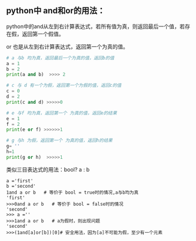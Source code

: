 ## **python中 and和or的用法：**

python中的and从左到右计算表达式，若所有值为真，则返回最后一个值，若存在假，返回第一个假值。

or 也是从左到右计算表达式，返回第一个为真的值。

```python
# a 与b 均为真，返回最后一个为真的值，返回b的值
a = 1
b = 2
print(a and b)  >>>> 2

# c 与 d 有一个为假，返回第一个为假的值，返回c的值
c = 0
d = 2
print(c and d) >>>>>0

# e 与f 均为真，返回第一个 为真的值，返回e的结果
e = 1
f = 2
print(e or f) >>>>>>1

# g 与h 为假，返回第一个 为真的值，返回h的结果
g= ''
h=1
print(g or h)  >>>>>1
```


类似三目表达式的用法：bool? a : b
```shell
a ='first'
b ='second'
1and a or b   # 等价于 bool = true时的情况,a与b均为真
'first'
>>>0and a or b   # 等价于 bool = false时的情况
'second'
>>> a =''
>>>1and a or b   # a为假时，则出现问题
'second'
>>>(1and[a]or[b])[0]# 安全用法，因为[a]不可能为假，至少有一个元素
```

